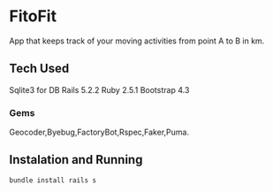 # FitoFit

App that keeps track of your moving activities from point A to B in km.

## Tech Used

Sqlite3 for DB
Rails 5.2.2
Ruby 2.5.1
Bootstrap 4.3

### Gems

Geocoder,Byebug,FactoryBot,Rspec,Faker,Puma.

## Instalation and Running

`` bundle install
rails s ``
